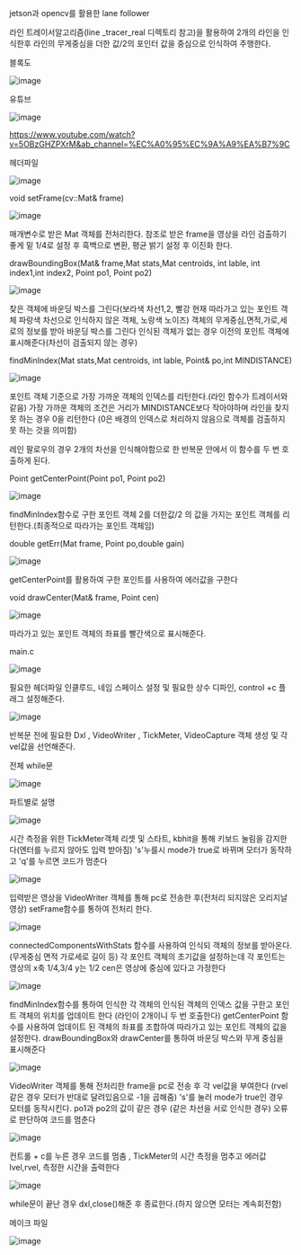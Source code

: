 jetson과 opencv를 활용한 lane follower 

라인 트레이서알고리즘(line _tracer_real 디렉토리 참고)을 활용하여 2개의 라인을 인식한후 라인의 무게중심을 더한 값/2의 포인터 값을 중심으로 인식하여 주행한다.

블록도 

![image](https://github.com/user-attachments/assets/2deae1ec-8f7d-4593-ad44-e9eda4676f73)

유튜브

![image](https://github.com/user-attachments/assets/ad871d85-9d9c-47cd-859e-c1103d0c11a7)


https://www.youtube.com/watch?v=5OBzGHZPXrM&ab_channel=%EC%A0%95%EC%9A%A9%EA%B7%9C

헤더파일

![image](https://github.com/user-attachments/assets/3a580858-2330-4ad7-8bcf-87d490e8ea9e)

void setFrame(cv::Mat& frame)

![image](https://github.com/user-attachments/assets/2a6cb299-8668-49d6-b9c2-bc29817df610)


매개변수로 받은 Mat 객체를 전처리한다. 참조로 받은 frame을 영상을 라인 검출하기 좋게 밑 1/4로 설정 후 흑백으로 변환, 평균 밝기 설정 후 이진화 한다.

drawBoundingBox(Mat& frame,Mat stats,Mat centroids, int lable, int index1,int index2, Point po1, Point po2)

![image](https://github.com/user-attachments/assets/54d41123-7ae3-4fa9-a5e8-289bb69c0209)

찾은 객체에 바운딩 박스를 그린다(보라색 차선1,2, 빨강 현재 따라가고 있는 포인트 객체 파랑색 차선으로 인식하지 않은 객체, 노랑색 노이즈)
객체의 무게중심,면적,가로,세로의 정보를 받아 바운딩 박스를 그린다 인식된 객체가 없는 경우 이전의 포인트 객체에 표시해준다(차선이 검출되지 않는 경우) 

findMinIndex(Mat stats,Mat centroids, int lable, Point& po,int MINDISTANCE)

![image](https://github.com/user-attachments/assets/43ccfde2-ba0a-4536-902a-e55bd3c7855f)

포인트 객체 기준으로 가장 가까운 객체의 인덱스를 리턴한다.(라인 함수가 트레이서와 같음) 가장 가까운 객체의 조건은 거리가 MINDISTANCE보다 작아야하며 라인을 찾지 못 하는 경우 0을 리턴한다 (0은 배경의 인덱스로 처리하지 않음으로 객체를 검출하지 못 하는 것을 의미함)

레인 팔로우의 경우 2개의 차선을 인식해야함으로 한 반복문 안에서 이 함수를 두 번 호출하게 된다.

Point getCenterPoint(Point po1, Point po2)

![image](https://github.com/user-attachments/assets/8f8263db-2a99-4be9-b188-a0fa3ae79a71)

findMinIndex함수로 구한 포인트 객체 2를 더한값/2 의 값을 가지는 포인트 객체를 리턴한다.(최종적으로 따라가는 포인트 객체임)

double getErr(Mat frame, Point po,double gain)

![image](https://github.com/user-attachments/assets/846b8e8a-4852-445d-98a0-3c31519d28ac)

 getCenterPoint를 활용하여 구한 포인트를 사용하여 에러값을 구한다

 void drawCenter(Mat& frame, Point cen)

 ![image](https://github.com/user-attachments/assets/d53fe02b-5a9a-4db1-a834-066041062866)

 따라가고 있는 포인트 객체의 좌표를 빨간색으로 표시해준다.

 main.c

![image](https://github.com/user-attachments/assets/0f612387-bcaa-4f1a-a652-7b91ed9ad56a)


 필요한 헤더파일 인클루드, 네임 스페이스 설정 및 필요한 상수 디파인, control +c 플래그 설정해준다.

![image](https://github.com/user-attachments/assets/52727097-98f3-49a9-89c7-72c08131ac58)

반복문 전에 필요한 Dxl , VideoWriter , TickMeter, VideoCapture  객체 생성 및 각 vel값을 선언해준다.

전체 while문 

![image](https://github.com/user-attachments/assets/b065c820-534a-4e21-ae86-e800ca499709)

파트별로 설명

![image](https://github.com/user-attachments/assets/25e2ebe8-f4a5-4c59-a8fa-59a42e89b709)

시간 측정을 위한 TickMeter객체 리셋 및 스타트, kbhit을 통해 키보드 눌림을 감지한다(엔터를 누르지 않아도 입력 받아짐)
's'누를시 mode가 true로 바뀌며 모터가 동작하고 'q'를 누르면 코드가 멈춘다


![image](https://github.com/user-attachments/assets/f65182eb-08e4-4365-aadf-c912961969f7)

입력받은 영상을 VideoWriter 객체를 통해 pc로 전송한 후(전처리 되지않은 오리지날 영상) setFrame함수를 통하여 전처리 한다.

![image](https://github.com/user-attachments/assets/182fee1d-4ce7-4dbc-8d7a-03798ecc25ce)

connectedComponentsWithStats 함수를 사용하여 인식되 객체의 정보를 받아온다.(무게중심 면적 가로세로 길이 등)
각 포인트 객체의 초기값을 설정하는데 각 포인트는 영상의 x축 1/4,3/4 y는 1/2 cen은 영상에 중심에 있다고 가정한다

![image](https://github.com/user-attachments/assets/d613f763-fdc8-491e-a406-63caf39e956f)

findMinIndex함수를 통하여 인식한 각 객체의 인식된 객체의 인덱스 값을 구한고 포인트 객체의 위치를 업데이트 한다 (라인이 2개이니 두 번 호출한다)
getCenterPoint 함수를 사용하여 업데이트 된 객체의 좌표를 조합하여 따라가고 있는 포인트 객체의 값을 설정한다.
drawBoundingBox와 drawCenter를 통하여 바운딩 박스와 무게 중심을 표시해준다

![image](https://github.com/user-attachments/assets/d525de27-0e71-445a-91d9-fbe65854fcd9)

VideoWriter 객체를 통해 전처리한 frame을 pc로 전송 후 각 vel값을 부여한다 (rvel같은 경우 모터가 반대로 달려있음으로 -1을 곱해줌) 's'를 눌러 mode가 true인 경우 모터를 동작시킨다.
po1과 po2의 값이 같은 경우 (같은 차선을 서로 인식한 경우) 오류로 판단하여 코드를 멈춘다

![image](https://github.com/user-attachments/assets/95ff668d-cf2d-46ca-8e5a-243bee933117)

컨트롤 + c를 누른 경우 코드를 멈춤 , TickMeter의 시간 측정을 멈추고 에러값 lvel,rvel, 측정한 시간을 출력한다



![image](https://github.com/user-attachments/assets/578e905c-a085-466e-a37f-eedbd510c8fc)

while문이 끝난 경우 dxl,close()해준 후 종료한다.(하지 않으면 모터는 계속회전함)

메이크 파일

![image](https://github.com/user-attachments/assets/a7e5534d-99e8-46d2-be14-b579da9001e6)


